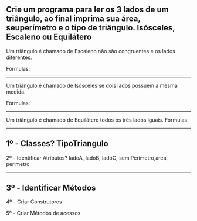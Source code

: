 Crie um programa para ler os 3 lados de um triângulo, ao final imprima sua área, seuperímetro e o tipo de triângulo. Isósceles, Escaleno ou Equilátero
---------------------------------------------------------------------------------------------------------------------------------------------------------
Um triângulo é chamado de Escaleno não são congruentes e os lados diferentes.

Fórmulas:


---------------------------------------------------------------------------------------------------------------------------------------------------------
Um triângulo é chamado de Isósceles se dois lados possuem a mesma medida.

Fórmulas:


---------------------------------------------------------------------------------------------------------------------------------------------------------
Um triângulo é chamado de Equilátero todos os três lados iguais.
Fórmulas:


---------------------------------------------------------------------------------------------------------------------------------------------------------
1º - Classes?  TipoTriangulo
---------------------------------------------------------------------------------------------------------------------------------------------------------
2º - Identificar Atributos? ladoA, ladoB, ladoC, semiPerímetro,area, perimetro
                         
---------------------------------------------------------------------------------------------------------------------------------------------------------                   
3º - Identificar Métodos
---------------------------------------------------------------------------------------------------------------------------------------------------------

4º - Criar Construtores

5º - Criar Métodos de acessos                     
